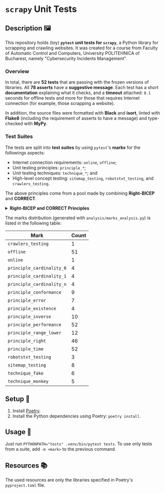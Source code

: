 # `scrapy` Unit Tests

## Description 🖼️

This repository holds (toy) **`pytest` unit tests for `scrapy`**, a Python library for scrapping and crawling websites. It was created for a course from Faculty of Automatic Control and Computers, University POLITEHNICA of Bucharest, namely "Cybersecurity Incidents Management".

### Overview

In total, there are **52 tests** that are passing with the frozen versions of libraries. All **78 asserts** have a **suggestive message**. Each test has a short **documentation** explaining what it checks, and a **timeout** attached: `0.1` seconds for offline tests and more for those that requires Internet connection (for example, those scrapping a website).

In addition, the source files were formatted with **Black** and **isort**, linted with **Flake8** (including the requirement of asserts to have a message) and type-checked with **MyPy**.

### Test Suites

The tests are split into **test suites** by using `pytest`'s **marks** for the followings aspects:
- Internet connection requirements: `online`, `offline`;
- Unit testing principles: `principle_*`;
- Unit testing techniques: `technique_*`; and
- High-level concept testing: `sitemap_testing`, `robotstxt_testing`, and `crawlers_testing`.

The above principles come from a pool made by combining **Right-BICEP** and **CORRECT**.

<details>
    <summary><b>Right-BICEP and CORRECT Principles</b></summary>
    <ul>
        <li>Are the returned results <strong>right</strong>?</li>
        <li>Are the results at <strong>boundaries</strong> correct? The boundaries can be identified by following these aspects (CORRECT):
            <ul>
                <li><strong>Conformance</strong>: Compliance with a formal definition of the type</li>
                <li><strong>Ordering</strong> (for example, of an ordered list)</li>
                <li><strong>Range</strong></li>
                <li><strong>References</strong> (to external objects or methods) </li>
                <li><strong>Existence</strong> (of a method, parameter)</li>
                <li><strong>Cardinality</strong>: Tests with 0, 1 and N elements</li>
                <li><strong>Time</strong></li>
            </ul>
        </li>
        <li>Check for <strong>inverse</strong> relationships, where the operations support it.</li>
        <li><strong>Cross-check</strong> results using other means.</li>
        <li>Force <strong>error</strong> condition to happen.</li>
        <li>Are <strong>performance</strong> characteristics verified?</li>
    </ul>
</details>

The marks distribution (generated with `analysis/marks_analysis.py`) is listed in the following table:

| Mark                      | Count |
| ------------------------- | ----- |
| `crawlers_testing`        | 1     |
| `offline`                 | 51    |
| `online`                  | 1     |
| `principle_cardinality_0` | 4     |
| `principle_cardinality_1` | 4     |
| `principle_cardinality_n` | 4     |
| `principle_conformance`   | 9     |
| `principle_error`         | 7     |
| `principle_existence`     | 4     |
| `principle_inverse`       | 10    |
| `principle_performance`   | 52    |
| `principle_range_lower`   | 12    |
| `principle_right`         | 46    |
| `principle_time`          | 52    |
| `robotstxt_testing`       | 3     |
| `sitemap_testing`         | 8     |
| `technique_fake`          | 6     |
| `technique_monkey`        | 5     |

## Setup 🔧

1. Install [Poetry](https://python-poetry.org).
2. Install the Python dependencies using Poetry: `poetry install`.

## Usage 🧰

Just run `PYTHONPATH="tests" .venv/bin/pytest tests`. To use only tests from a suite, add `-m <mark>` to the previous command.

## Resources 📚

The used resources are only the libraries specified in Poetry's `pyproject.toml` file.